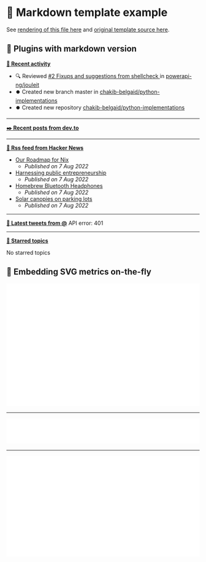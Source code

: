 # 📒 Markdown template example

See [rendering of this file here](https://github.com/lowlighter/metrics/blob/examples/metrics.markdown.full.md) and [original template source here](https://github.com/lowlighter/metrics/blob/master/source/templates/markdown/example.md).

## 🧩 Plugins with markdown version

**[📰 Recent activity](https://github.com/chakib-belgaid)**
* 🔍 Reviewed [#2 Fixups and suggestions from shellcheck ](https://github.com/powerapi-ng/jouleit/pull/2) in [powerapi-ng/jouleit](https://github.com/powerapi-ng/jouleit)
* ⏺️ Created new branch master in [chakib-belgaid/python-implementations](https://github.com/chakib-belgaid/python-implementations)
* ⏺️ Created new repository  [chakib-belgaid/python-implementations](https://github.com/chakib-belgaid/python-implementations)


___

**[✒️ Recent posts from dev.to](https://dev.to/chakib-belgaid)**


___

**[🗼 Rss feed from Hacker News](https://news.ycombinator.com/)**
* [Our Roadmap for Nix](https://www.tweag.io/blog/2022-08-04-tweag-and-nix-future/)
  * *Published on 7 Aug 2022*
* [Harnessing public entrepreneurship](https://elgl.org/podcast-harnessing-public-entrepreneurship-with-mitchell-weiss/)
  * *Published on 7 Aug 2022*
* [Homebrew Bluetooth Headphones](https://homebrewheadphones.com/3d-printed-bluetooth-headphones/)
  * *Published on 7 Aug 2022*
* [Solar canopies on parking lots](https://e360.yale.edu/features/putting-solar-panels-atop-parking-lots-a-green-energy-solution)
  * *Published on 7 Aug 2022*


___

**[🐤 Latest tweets from @](https://twitter.com/)**
API error: 401

___

**[📌 Starred topics](https://github.com/chakib-belgaid?tab=stars)**

No starred topics


## 🎈 Embedding SVG metrics on-the-fly

<img src="https://github.com/chakib-belgaid/chakib-belgaid/blob/main/.cache/example-isocalendar.svg">

___

<img src="https://github.com/chakib-belgaid/chakib-belgaid/blob/main/.cache/example-languages-pdf.svg">

___

<img src="https://github.com/chakib-belgaid/chakib-belgaid/blob/main/.cache/example-base-pdf.svg">
